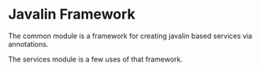 # Javalin Framework

The common module is a framework for creating javalin based services via annotations.

The services module is a few uses of that framework.
